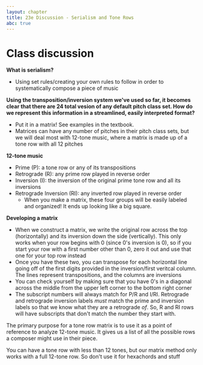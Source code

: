 ```yaml
---
layout: chapter
title: 23e Discussion - Serialism and Tone Rows
abc: true
---
```

# Class discussion

**What is serialism?**
- Using set rules/creating your own rules to follow in order to systematically compose a piece of music

**Using the transposition/inversion system we've used so far, it becomes clear that there are 24 total vesion of any default pitch class set. How do we represent this information in a streamlined, easily interpreted format?**
- Put it in a matrix! See examples in the textbook.
- Matrices can have any number of pitches in their pitch class sets, but we will deal most with 12-tone music, where a matrix is made up of a tone row with all 12 pitches

**12-tone music**
- Prime (P): a tone row or any of its transpositions
- Retrograde (R): any prime row played in reverse order
- Inversion (I): the inversion of the original prime tone row and all its inversions
- Retrograde Inversion (RI): any inverted row played in reverse order
  - When you make a matrix, these four groups will be easily labeled and organized! It ends up looking like a big square.

**Developing a matrix**
- When we construct a matrix, we write the original row across the top (horizontally) and its inversion down the side (vertically). This only works when your row begins with 0 (since 0's inversion is 0), so if you start your row with a first number other than 0, zero it out and use that one for your top row instead
- Once you have these two, you can transpose for each horizontal line going off of the first digits provided in the inversion/first veritcal column. The lines represent transpositions, and the columns are inversions
- You can check yourself by making sure that you have 0's in a diagonal across the middle from the upper left corner to the bottom right corner
- The subscript numbers will always match for P/R and I/RI. Retrograde and retrograde inversion labels *must* match the prime and inversion labels so that we know what they are a retrograde *of*. So, R and RI rows will have subscripts that don't match the number they start with.

The primary purpose for a tone row matrix is to use it as a point of reference to analyze 12-tone music. It gives us a list of all the possible rows a composer might use in their piece.

You can have a tone row with less than 12 tones, but our matrix method only works with a full 12-tone row. So don't use it for hexachords and stuff
